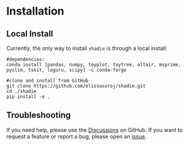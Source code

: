 <h1>Installation</h1>

## Local Install

Currently, the only way to install `shadie` is through a local install:

```
#dependencies:
conda install [pandas, numpy, toyplot, toytree, altair, msprime, pyslim, tskit, loguru, scipy] -c conda-forge

#clone and install from GitHub
git clone https://github.com/elissasoroj/shadie.git
cd ./shadie
pip install -e .

```

## Troubleshooting

If you need help, please use the [Discussions](https://github.com/elissasoroj/shadie/discussions) on GitHub. If you want to request a feature or report a bug, please open an [issue](https://github.com/elissasoroj/shadie/issues).
